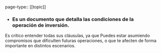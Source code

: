 page-type:: [[topic]]
- ### Es un documento que detalla las condiciones de la operación de inversión.

Es crítico entender todas sus cláusulas, ya que Puedes estar asumiendo compromisos que dificulten futuras operaciones, o que te afecten de forma importante en distintos escenarios.


